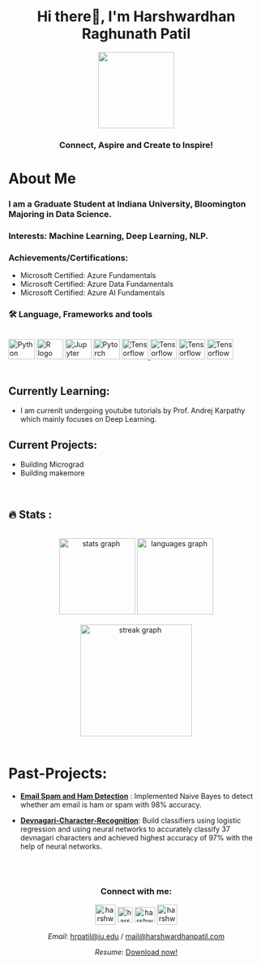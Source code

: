 <h1 align="center">Hi there👋, I'm Harshwardhan Raghunath Patil</h1>

<div align="center">
  <a href="#"><img height="150" src="https://camo.githubusercontent.com/62da68eb62b1e5f175f7d1f0191dd89a653d7908feb22d37d4a0ab07365d6791/68747470733a2f2f6d656469612e67697068792e636f6d2f6d656469612f4d3967624264396e6244724f5475314d71782f67697068792e676966" style="pointer-events:none;" /></a>

<h3>Connect, Aspire and Create to Inspire!</h3>
</div>



# About Me

### I am a Graduate Student at Indiana University, Bloomington Majoring in Data Science.

### Interests: Machine Learning, Deep Learning, NLP. 

### Achievements/Certifications:
- Microsoft Certified: Azure Fundamentals
- Microsoft Certified: Azure Data Fundamentals
- Microsoft Certified: Azure AI Fundamentals



<h3 align="left">🛠 Language, Frameworks and tools</h3>

<br/>

<div align="left">
  <a href="#"><img src="https://cdn.jsdelivr.net/gh/devicons/devicon/icons/python/python-original.svg" height="40" width="52" alt="Python logo" style="pointer-events:none;" /></a>
  <a href="#"><img src="https://cdn.jsdelivr.net/gh/devicons/devicon/icons/r/r-original.svg" height="40" width="52" alt="R logo" style="pointer-events:none;" /></a>
  <a href="#"><img src="https://cdn.jsdelivr.net/gh/devicons/devicon/icons/jupyter/jupyter-original-wordmark.svg" height="40" width="52" alt="Jupyter" style="pointer-events:none;" /></a>
  <a href="#"><img src="https://cdn.jsdelivr.net/gh/devicons/devicon/icons/pytorch/pytorch-original.svg" height="40" width="52" alt="Pytorch" style="pointer-events:none;" /></a>
  <a href="#"><img src="https://cdn.jsdelivr.net/gh/devicons/devicon/icons/tensorflow/tensorflow-original.svg" height="40" width="52" alt="Tensorflow" style="pointer-events:none;"  />  </a>
  <a href="#"><img src="https://cdn.jsdelivr.net/gh/devicons/devicon/icons/react/react-original.svg" height="40" width="52" alt="Tensorflow" style="pointer-events:none;" /></a>
  <a href="#"><img src="https://cdn.jsdelivr.net/gh/devicons/devicon/icons/flask/flask-original.svg" height="40" width="52" alt="Tensorflow" style="pointer-events:none;" /></a>
  <a href="#"><img src="https://cdn.jsdelivr.net/gh/devicons/devicon/icons/googlecloud/googlecloud-original.svg" height="40" width="52" alt="Tensorflow" style="pointer-events:none;" /></a>
</div>

<br/>

## Currently Learning:
- I am currenlt undergoing youtube tutorials by Prof. Andrej Karpathy which mainly focuses on Deep Learning.

## Current Projects:
- Building Micrograd
- Building makemore

<br/>

<h2 align="left">🔥 Stats :</h2>
<br/>

<div align="center">
  <a href="#"><img src="https://github-readme-stats.vercel.app/api?username=hrpatil-git&hide_title=false&hide_rank=false&show_icons=true&include_all_commits=true&count_private=true&disable_animations=false&theme=dracula&locale=en&hide_border=false" height="150" alt="stats graph" style="pointer-events:none;" /></a>
  <a href="#"><img src="https://github-readme-stats.vercel.app/api/top-langs?username=hrpatil-git&locale=en&hide_title=false&layout=compact&card_width=320&langs_count=5&theme=dracula&hide_border=false" height="150" alt="languages graph" style="pointer-events:none;" /></a>
</div>
<br/>



<div align="center">
  <a href="#"><img src="https://streak-stats.demolab.com?user=hrpatil-git&locale=en&mode=daily&theme=dark&hide_border=false&border_radius=5&order=3" height="220" alt="streak graph" style="pointer-events:none;" /></a>
</div>
<br/>


# Past-Projects:

- **[Email Spam and Ham Detection](https://github.com/hrpatil-git/Spam-Detection)** : Implemented Naive Bayes to detect whether am email is ham or spam with 98% accuracy.

- **[Devnagari-Character-Recognition](https://github.com/hrpatil-git/Devnagari-Character-Recognition)**: Build classifiers using logistic regression and using neural networks to accurately classify 37 devnagari characters and achieved highest accuracy of 97% with the help of neural networks.

<br/>

#
<h3 align="center">Connect with me:</h3>
<p align="center">
<a href="https://linkedin.com/in/harshwardhanpatil" target="_blank"><img align="center" src="https://img.icons8.com/3d-fluency/750/null/linkedin.png" alt="harshwardhanpatil" height="40" width="40" /></a>
<a href="https://kaggle.com/harshwardhanp" target="_blank"><img align="center" src="https://img.icons8.com/external-tal-revivo-shadow-tal-revivo/96/null/external-kaggle-an-online-community-of-data-scientists-and-machine-learners-owned-by-google-logo-shadow-tal-revivo.png" alt="harshwardhanp" height="30" width="30" /></a>
<a href="https://www.leetcode.com/harshwardhanp" target="_blank"><img align="center" src="https://img.icons8.com/external-tal-revivo-color-tal-revivo/96/null/external-level-up-your-coding-skills-and-quickly-land-a-job-logo-color-tal-revivo.png" alt="harshwardhanp" height="30" width="40" /></a>
<a href="https://instagram.com/harshwardhanp_" target="_blank"><img align="center" src="https://img.icons8.com/3d-fluency/750/null/instagram-new.png" alt="harshwardhanp_" height="40" width="40" /></a>
</p>

<div align="center">

*Email*: hrpatil@iu.edu / mail@harshwardhanpatil.com

*Resume*: [Download now!](https://harshwardhanpatil.com/assets/Harshwardhan_Patil_Resume.pdf)
<div/>
